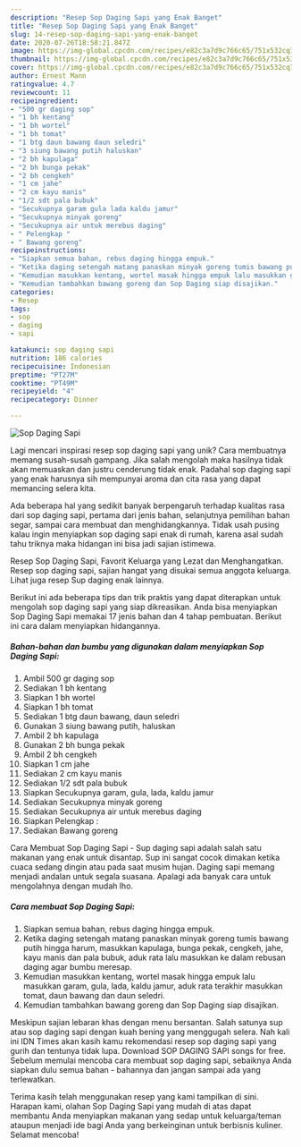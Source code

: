 ```yaml
---
description: "Resep Sop Daging Sapi yang Enak Banget"
title: "Resep Sop Daging Sapi yang Enak Banget"
slug: 14-resep-sop-daging-sapi-yang-enak-banget
date: 2020-07-26T18:58:21.847Z
image: https://img-global.cpcdn.com/recipes/e82c3a7d9c766c65/751x532cq70/sop-daging-sapi-foto-resep-utama.jpg
thumbnail: https://img-global.cpcdn.com/recipes/e82c3a7d9c766c65/751x532cq70/sop-daging-sapi-foto-resep-utama.jpg
cover: https://img-global.cpcdn.com/recipes/e82c3a7d9c766c65/751x532cq70/sop-daging-sapi-foto-resep-utama.jpg
author: Ernest Mann
ratingvalue: 4.7
reviewcount: 11
recipeingredient:
- "500 gr daging sop"
- "1 bh kentang"
- "1 bh wortel"
- "1 bh tomat"
- "1 btg daun bawang daun seledri"
- "3 siung bawang putih haluskan"
- "2 bh kapulaga"
- "2 bh bunga pekak"
- "2 bh cengkeh"
- "1 cm jahe"
- "2 cm kayu manis"
- "1/2 sdt pala bubuk"
- "Secukupnya garam gula lada kaldu jamur"
- "Secukupnya minyak goreng"
- "Secukupnya air untuk merebus daging"
- " Pelengkap "
- " Bawang goreng"
recipeinstructions:
- "Siapkan semua bahan, rebus daging hingga empuk."
- "Ketika daging setengah matang panaskan minyak goreng tumis bawang putih hingga harum, masukkan kapulaga, bunga pekak, cengkeh, jahe, kayu manis dan pala bubuk, aduk rata lalu masukkan ke dalam rebusan daging agar bumbu meresap."
- "Kemudian masukkan kentang, wortel masak hingga empuk lalu masukkan garam, gula, lada, kaldu jamur, aduk rata terakhir masukkan tomat, daun bawang dan daun seledri."
- "Kemudian tambahkan bawang goreng dan Sop Daging siap disajikan."
categories:
- Resep
tags:
- sop
- daging
- sapi

katakunci: sop daging sapi 
nutrition: 186 calories
recipecuisine: Indonesian
preptime: "PT27M"
cooktime: "PT49M"
recipeyield: "4"
recipecategory: Dinner

---
```



![Sop Daging Sapi](https://img-global.cpcdn.com/recipes/e82c3a7d9c766c65/751x532cq70/sop-daging-sapi-foto-resep-utama.jpg)

Lagi mencari inspirasi resep sop daging sapi yang unik? Cara membuatnya memang susah-susah gampang. Jika salah mengolah maka hasilnya tidak akan memuaskan dan justru cenderung tidak enak. Padahal sop daging sapi yang enak harusnya sih mempunyai aroma dan cita rasa yang dapat memancing selera kita.

Ada beberapa hal yang sedikit banyak berpengaruh terhadap kualitas rasa dari sop daging sapi, pertama dari jenis bahan, selanjutnya pemilihan bahan segar, sampai cara membuat dan menghidangkannya. Tidak usah pusing kalau ingin menyiapkan sop daging sapi enak di rumah, karena asal sudah tahu triknya maka hidangan ini bisa jadi sajian istimewa.

Resep Sop Daging Sapi, Favorit Keluarga yang Lezat dan Menghangatkan. Resep sop daging sapi, sajian hangat yang disukai semua anggota keluarga. Lihat juga resep Sup daging enak lainnya.


Berikut ini ada beberapa tips dan trik praktis yang dapat diterapkan untuk mengolah sop daging sapi yang siap dikreasikan. Anda bisa menyiapkan Sop Daging Sapi memakai 17 jenis bahan dan 4 tahap pembuatan. Berikut ini cara dalam menyiapkan hidangannya.

<!--inarticleads1-->

##### Bahan-bahan dan bumbu yang digunakan dalam menyiapkan Sop Daging Sapi:

1. Ambil 500 gr daging sop
1. Sediakan 1 bh kentang
1. Siapkan 1 bh wortel
1. Siapkan 1 bh tomat
1. Sediakan 1 btg daun bawang, daun seledri
1. Gunakan 3 siung bawang putih, haluskan
1. Ambil 2 bh kapulaga
1. Gunakan 2 bh bunga pekak
1. Ambil 2 bh cengkeh
1. Siapkan 1 cm jahe
1. Sediakan 2 cm kayu manis
1. Sediakan 1/2 sdt pala bubuk
1. Siapkan Secukupnya garam, gula, lada, kaldu jamur
1. Sediakan Secukupnya minyak goreng
1. Sediakan Secukupnya air untuk merebus daging
1. Siapkan  Pelengkap :
1. Sediakan  Bawang goreng


Cara Membuat Sop Daging Sapi - Sup daging sapi adalah salah satu makanan yang enak untuk disantap. Sup ini sangat cocok dimakan ketika cuaca sedang dingin atau pada saat musim hujan. Daging sapi memang menjadi andalan untuk segala suasana. Apalagi ada banyak cara untuk mengolahnya dengan mudah lho. 

<!--inarticleads2-->

##### Cara membuat Sop Daging Sapi:

1. Siapkan semua bahan, rebus daging hingga empuk.
1. Ketika daging setengah matang panaskan minyak goreng tumis bawang putih hingga harum, masukkan kapulaga, bunga pekak, cengkeh, jahe, kayu manis dan pala bubuk, aduk rata lalu masukkan ke dalam rebusan daging agar bumbu meresap.
1. Kemudian masukkan kentang, wortel masak hingga empuk lalu masukkan garam, gula, lada, kaldu jamur, aduk rata terakhir masukkan tomat, daun bawang dan daun seledri.
1. Kemudian tambahkan bawang goreng dan Sop Daging siap disajikan.


Meskipun sajian lebaran khas dengan menu bersantan. Salah satunya sup atau sop daging sapi dengan kuah bening yang menggugah selera. Nah kali ini IDN Times akan kasih kamu rekomendasi resep sop daging sapi yang gurih dan tentunya tidak lupa. Download SOP DAGING SAPI songs for free. Sebelum memulai mencoba cara membuat sop daging sapi, sebaiknya Anda siapkan dulu semua bahan - bahannya dan jangan sampai ada yang terlewatkan. 

Terima kasih telah menggunakan resep yang kami tampilkan di sini. Harapan kami, olahan Sop Daging Sapi yang mudah di atas dapat membantu Anda menyiapkan makanan yang sedap untuk keluarga/teman ataupun menjadi ide bagi Anda yang berkeinginan untuk berbisnis kuliner. Selamat mencoba!
